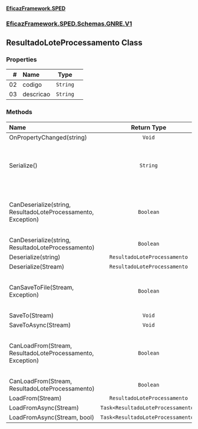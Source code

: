 #### [EficazFramework.SPED](EficazFrameworkSPED.md 'EficazFramework SPED')
### [EficazFramework.SPED.Schemas.GNRE.V1](EficazFramework.SPED.Schemas.GNRE.V1.md 'EficazFramework.SPED.Schemas.GNRE.V1')

## ResultadoLoteProcessamento Class
### Properties

| # | Name | Type | |
| ---: | :--- | :---: | :--- |
| 02 | codigo | `String` |  |
| 03 | descricao | `String` |  |
### Methods

| Name | Return Type | |
| :--- | :---: | :--- |
| OnPropertyChanged(string) | `Void` |  |
| Serialize() | `String` | Serializes current TNfeProc object into an XML document |
| CanDeserialize(string, ResultadoLoteProcessamento, Exception) | `Boolean` | Deserializes workflow markup into an TNfeProc object |
| CanDeserialize(string, ResultadoLoteProcessamento) | `Boolean` |  |
| Deserialize(string) | `ResultadoLoteProcessamento` |  |
| Deserialize(Stream) | `ResultadoLoteProcessamento` |  |
| CanSaveToFile(Stream, Exception) | `Boolean` | Serializes current TNfeProc object into file |
| SaveTo(Stream) | `Void` |  |
| SaveToAsync(Stream) | `Void` |  |
| CanLoadFrom(Stream, ResultadoLoteProcessamento, Exception) | `Boolean` | Deserializes xml markup from file into an TNfeProc object |
| CanLoadFrom(Stream, ResultadoLoteProcessamento) | `Boolean` |  |
| LoadFrom(Stream) | `ResultadoLoteProcessamento` |  |
| LoadFromAsync(Stream) | `Task<ResultadoLoteProcessamento>` |  |
| LoadFromAsync(Stream, bool) | `Task<ResultadoLoteProcessamento>` |  |

